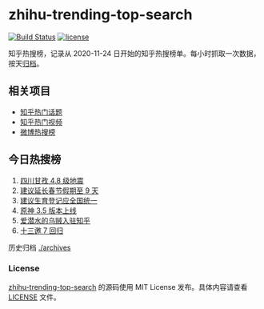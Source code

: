 # zhihu-trending-top-search

[![Build Status](https://github.com/justjavac/zhihu-trending-top-search/workflows/ci/badge.svg?branch=main)](https://github.com/justjavac/zhihu-trending-top-search/actions)
[![license](https://img.shields.io/github/license/justjavac/zhihu-trending-top-search)](https://github.com/justjavac/zhihu-trending-top-search/blob/main/LICENSE)

知乎热搜榜，记录从 2020-11-24 日开始的知乎热搜榜单。每小时抓取一次数据，按天[归档](./archives)。

## 相关项目

- [知乎热门话题](https://github.com/justjavac/zhihu-trending-hot-questions)
- [知乎热门视频](https://github.com/justjavac/zhihu-trending-hot-video)
- [微博热搜榜](https://github.com/justjavac/weibo-trending-hot-search)

## 今日热搜榜

<!-- BEGIN -->
<!-- 最后更新时间 Thu Mar 02 2023 06:07:16 GMT+0800 (China Standard Time) -->

1. [四川甘孜 4.8 级地震](https://www.zhihu.com/search?q=%E5%9B%9B%E5%B7%9D%E7%94%98%E5%AD%9C%204.8%20%E7%BA%A7%E5%9C%B0%E9%9C%87)
1. [建议延长春节假期至 9 天](https://www.zhihu.com/search?q=%E5%BB%BA%E8%AE%AE%E5%BB%B6%E9%95%BF%E6%98%A5%E8%8A%82%E5%81%87%E6%9C%9F%E8%87%B3%209%20%E5%A4%A9)
1. [建议生育登记应全国统一](https://www.zhihu.com/search?q=%E5%BB%BA%E8%AE%AE%E7%94%9F%E8%82%B2%E7%99%BB%E8%AE%B0%E5%BA%94%E5%85%A8%E5%9B%BD%E7%BB%9F%E4%B8%80)
1. [原神 3.5 版本上线](https://www.zhihu.com/search?q=%E5%8E%9F%E7%A5%9E%203.5%20%E7%89%88%E6%9C%AC%E4%B8%8A%E7%BA%BF)
1. [爱潜水的乌贼入驻知乎](https://www.zhihu.com/search?q=%E7%88%B1%E6%BD%9C%E6%B0%B4%E7%9A%84%E4%B9%8C%E8%B4%BC%E5%85%A5%E9%A9%BB%E7%9F%A5%E4%B9%8E)
1. [十三邀 7 回归](https://www.zhihu.com/search?q=%E5%8D%81%E4%B8%89%E9%82%80%207%20%E5%9B%9E%E5%BD%92)

<!-- END -->

历史归档 [./archives](./archives)

### License

[zhihu-trending-top-search](https://github.com/justjavac/zhihu-trending-top-search) 的源码使用 MIT License
发布。具体内容请查看 [LICENSE](./LICENSE) 文件。
